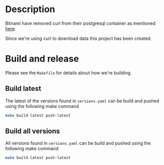 # Description

Bitnami have removed curl from their postgresql container as mentioned [here](https://github.com/bitnami/containers/issues/13637).

Since we're using curl to download data this project has been created.

# Build and release

Please see the `Makefile` for details about how we're building.

## Build latest

The latest of the versions found in `versions.yaml` can be build and pushed using the following make command

```sh
make build-latest push-latest
```

## Build all versions

All versions found in `versions.yaml` can be build and pushed using the following make command

```sh
make build-latest push-latest
```
